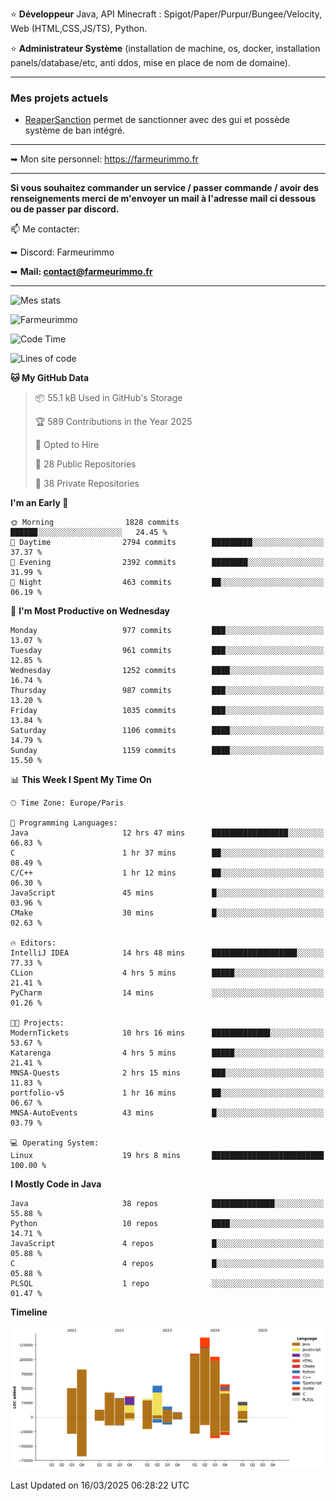 ⭐ **Développeur** Java, API Minecraft : Spigot/Paper/Purpur/Bungee/Velocity, Web (HTML,CSS,JS/TS), Python.

⭐ **Administrateur Système** (installation de machine, os, docker, installation panels/database/etc, anti ddos, mise en place de nom de domaine).

---

### Mes projets actuels
- [ReaperSanction](https://www.spigotmc.org/resources/reapersanction.89580/) permet de sanctionner avec des gui et possède système de ban intégré.

---

➥ Mon site personnel: https://farmeurimmo.fr

---

**Si vous souhaitez commander un service / passer commande / avoir des renseignements merci de m'envoyer un mail à l'adresse mail ci dessous ou de passer par discord.**

📫 Me contacter:
 
   ➥ Discord: Farmeurimmo
   
   ➥ **Mail: contact@farmeurimmo.fr**

---

![Mes stats](https://github-readme-stats.farmeurimmo.fr/api?username=Farmeurimmo&count_private=true&show_icons=true&theme=radical)

<img src="https://komarev.com/ghpvc/?username=Farmeurimmo" alt="Farmeurimmo" />

<!--START_SECTION:waka-->
![Code Time](http://img.shields.io/badge/Code%20Time-1%2C916%20hrs%2012%20mins-blue)

![Lines of code](https://img.shields.io/badge/From%20Hello%20World%20I%27ve%20Written-807.2%20thousand%20lines%20of%20code-blue)

**🐱 My GitHub Data** 

> 📦 55.1 kB Used in GitHub's Storage 
 > 
> 🏆 589 Contributions in the Year 2025
 > 
> 💼 Opted to Hire
 > 
> 📜 28 Public Repositories 
 > 
> 🔑 38 Private Repositories 
 > 
**I'm an Early 🐤** 

```text
🌞 Morning                1828 commits        ██████░░░░░░░░░░░░░░░░░░░   24.45 % 
🌆 Daytime                2794 commits        █████████░░░░░░░░░░░░░░░░   37.37 % 
🌃 Evening                2392 commits        ████████░░░░░░░░░░░░░░░░░   31.99 % 
🌙 Night                  463 commits         ██░░░░░░░░░░░░░░░░░░░░░░░   06.19 % 
```
📅 **I'm Most Productive on Wednesday** 

```text
Monday                   977 commits         ███░░░░░░░░░░░░░░░░░░░░░░   13.07 % 
Tuesday                  961 commits         ███░░░░░░░░░░░░░░░░░░░░░░   12.85 % 
Wednesday                1252 commits        ████░░░░░░░░░░░░░░░░░░░░░   16.74 % 
Thursday                 987 commits         ███░░░░░░░░░░░░░░░░░░░░░░   13.20 % 
Friday                   1035 commits        ███░░░░░░░░░░░░░░░░░░░░░░   13.84 % 
Saturday                 1106 commits        ████░░░░░░░░░░░░░░░░░░░░░   14.79 % 
Sunday                   1159 commits        ████░░░░░░░░░░░░░░░░░░░░░   15.50 % 
```


📊 **This Week I Spent My Time On** 

```text
🕑︎ Time Zone: Europe/Paris

💬 Programming Languages: 
Java                     12 hrs 47 mins      █████████████████░░░░░░░░   66.83 % 
C                        1 hr 37 mins        ██░░░░░░░░░░░░░░░░░░░░░░░   08.49 % 
C/C++                    1 hr 12 mins        ██░░░░░░░░░░░░░░░░░░░░░░░   06.30 % 
JavaScript               45 mins             █░░░░░░░░░░░░░░░░░░░░░░░░   03.96 % 
CMake                    30 mins             █░░░░░░░░░░░░░░░░░░░░░░░░   02.63 % 

🔥 Editors: 
IntelliJ IDEA            14 hrs 48 mins      ███████████████████░░░░░░   77.33 % 
CLion                    4 hrs 5 mins        █████░░░░░░░░░░░░░░░░░░░░   21.41 % 
PyCharm                  14 mins             ░░░░░░░░░░░░░░░░░░░░░░░░░   01.26 % 

🐱‍💻 Projects: 
ModernTickets            10 hrs 16 mins      █████████████░░░░░░░░░░░░   53.67 % 
Katarenga                4 hrs 5 mins        █████░░░░░░░░░░░░░░░░░░░░   21.41 % 
MNSA-Quests              2 hrs 15 mins       ███░░░░░░░░░░░░░░░░░░░░░░   11.83 % 
portfolio-v5             1 hr 16 mins        ██░░░░░░░░░░░░░░░░░░░░░░░   06.67 % 
MNSA-AutoEvents          43 mins             █░░░░░░░░░░░░░░░░░░░░░░░░   03.79 % 

💻 Operating System: 
Linux                    19 hrs 8 mins       █████████████████████████   100.00 % 
```

**I Mostly Code in Java** 

```text
Java                     38 repos            ██████████████░░░░░░░░░░░   55.88 % 
Python                   10 repos            ████░░░░░░░░░░░░░░░░░░░░░   14.71 % 
JavaScript               4 repos             █░░░░░░░░░░░░░░░░░░░░░░░░   05.88 % 
C                        4 repos             █░░░░░░░░░░░░░░░░░░░░░░░░   05.88 % 
PLSQL                    1 repo              ░░░░░░░░░░░░░░░░░░░░░░░░░   01.47 % 
```



**Timeline**

![Lines of Code chart](https://raw.githubusercontent.com/Farmeurimmo/Farmeurimmo/main/assets/bar_graph.png)


 Last Updated on 16/03/2025 06:28:22 UTC
<!--END_SECTION:waka-->
